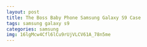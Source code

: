 ```yaml
---
layout: post
title: The Boss Baby Phone Samsung Galaxy S9 Case
tags: samsung galaxy s9
categories: samsung
img: 16lgMcw4Cfl6lCu9rUjVLCV61A_78n5me
---
```

